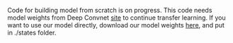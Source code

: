 Code for building model from scratch is on progress. This code needs model weights from Deep Convnet [site]( https://github.com/imatge-upc/saliency-2016-cvpr) to continue transfer learning.
If you want to use our model directly, download our model weights  [here](https://www.dropbox.com/sh/aizk2ku56xjd22u/AAD0NJ4J5jeSWM1wJxZAYbLda?dl=0), and put in ./states folder.
